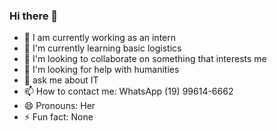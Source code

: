 ### Hi there 👋

- 🔭 I am currently working as an intern 
- 🌱 I'm currently learning basic logistics
- 👯 I'm looking to collaborate on something that interests me
- 🤔 I'm looking for help with humanities
- 💬 ask me about IT
- 📫 How to contact me: WhatsApp (19) 99614-6662
- 😄 Pronouns: Her
- ⚡ Fun fact: None

